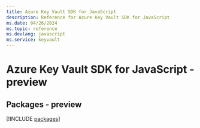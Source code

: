 ```yaml
---
title: Azure Key Vault SDK for JavaScript
description: Reference for Azure Key Vault SDK for JavaScript
ms.date: 04/26/2024
ms.topic: reference
ms.devlang: javascript
ms.service: keyvault
---
```

# Azure Key Vault SDK for JavaScript - preview
## Packages - preview
[!INCLUDE [packages](key-vault-index.md)]
